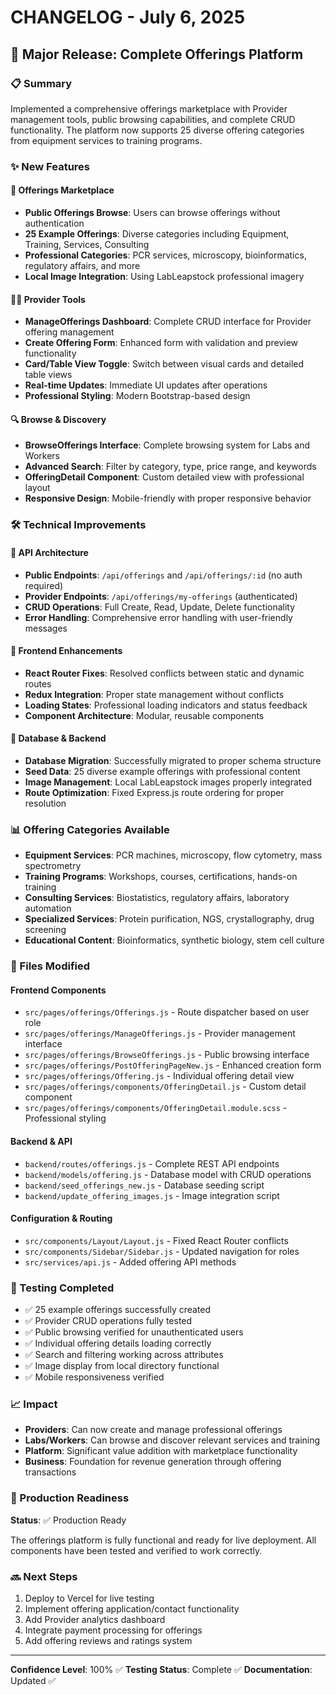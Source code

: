 # CHANGELOG - July 6, 2025

## 🚀 Major Release: Complete Offerings Platform

### 📋 Summary
Implemented a comprehensive offerings marketplace with Provider management tools, public browsing capabilities, and complete CRUD functionality. The platform now supports 25 diverse offering categories from equipment services to training programs.

### ✨ New Features

#### 🏪 Offerings Marketplace
- **Public Offerings Browse**: Users can browse offerings without authentication
- **25 Example Offerings**: Diverse categories including Equipment, Training, Services, Consulting
- **Professional Categories**: PCR services, microscopy, bioinformatics, regulatory affairs, and more
- **Local Image Integration**: Using LabLeapstock professional imagery

#### 👨‍💼 Provider Tools
- **ManageOfferings Dashboard**: Complete CRUD interface for Provider offering management
- **Create Offering Form**: Enhanced form with validation and preview functionality
- **Card/Table View Toggle**: Switch between visual cards and detailed table views
- **Real-time Updates**: Immediate UI updates after operations
- **Professional Styling**: Modern Bootstrap-based design

#### 🔍 Browse & Discovery
- **BrowseOfferings Interface**: Complete browsing system for Labs and Workers
- **Advanced Search**: Filter by category, type, price range, and keywords
- **OfferingDetail Component**: Custom detailed view with professional layout
- **Responsive Design**: Mobile-friendly with proper responsive behavior

### 🛠️ Technical Improvements

#### 🔗 API Architecture
- **Public Endpoints**: `/api/offerings` and `/api/offerings/:id` (no auth required)
- **Provider Endpoints**: `/api/offerings/my-offerings` (authenticated)
- **CRUD Operations**: Full Create, Read, Update, Delete functionality
- **Error Handling**: Comprehensive error handling with user-friendly messages

#### 🎨 Frontend Enhancements
- **React Router Fixes**: Resolved conflicts between static and dynamic routes
- **Redux Integration**: Proper state management without conflicts
- **Loading States**: Professional loading indicators and status feedback
- **Component Architecture**: Modular, reusable components

#### 💾 Database & Backend
- **Database Migration**: Successfully migrated to proper schema structure
- **Seed Data**: 25 diverse example offerings with professional content
- **Image Management**: Local LabLeapstock images properly integrated
- **Route Optimization**: Fixed Express.js route ordering for proper resolution

### 📊 Offering Categories Available
- **Equipment Services**: PCR machines, microscopy, flow cytometry, mass spectrometry
- **Training Programs**: Workshops, courses, certifications, hands-on training
- **Consulting Services**: Biostatistics, regulatory affairs, laboratory automation
- **Specialized Services**: Protein purification, NGS, crystallography, drug screening
- **Educational Content**: Bioinformatics, synthetic biology, stem cell culture

### 🔧 Files Modified
#### Frontend Components
- `src/pages/offerings/Offerings.js` - Route dispatcher based on user role
- `src/pages/offerings/ManageOfferings.js` - Provider management interface
- `src/pages/offerings/BrowseOfferings.js` - Public browsing interface
- `src/pages/offerings/PostOfferingPageNew.js` - Enhanced creation form
- `src/pages/offerings/Offering.js` - Individual offering detail view
- `src/pages/offerings/components/OfferingDetail.js` - Custom detail component
- `src/pages/offerings/components/OfferingDetail.module.scss` - Professional styling

#### Backend & API
- `backend/routes/offerings.js` - Complete REST API endpoints
- `backend/models/offering.js` - Database model with CRUD operations
- `backend/seed_offerings_new.js` - Database seeding script
- `backend/update_offering_images.js` - Image integration script

#### Configuration & Routing
- `src/components/Layout/Layout.js` - Fixed React Router conflicts
- `src/components/Sidebar/Sidebar.js` - Updated navigation for roles
- `src/services/api.js` - Added offering API methods

### 🧪 Testing Completed
- ✅ 25 example offerings successfully created
- ✅ Provider CRUD operations fully tested
- ✅ Public browsing verified for unauthenticated users  
- ✅ Individual offering details loading correctly
- ✅ Search and filtering working across attributes
- ✅ Image display from local directory functional
- ✅ Mobile responsiveness verified

### 📈 Impact
- **Providers**: Can now create and manage professional offerings
- **Labs/Workers**: Can browse and discover relevant services and training
- **Platform**: Significant value addition with marketplace functionality
- **Business**: Foundation for revenue generation through offering transactions

### 🎯 Production Readiness
**Status**: ✅ Production Ready

The offerings platform is fully functional and ready for live deployment. All components have been tested and verified to work correctly.

### 🔜 Next Steps
1. Deploy to Vercel for live testing
2. Implement offering application/contact functionality  
3. Add Provider analytics dashboard
4. Integrate payment processing for offerings
5. Add offering reviews and ratings system

---

**Confidence Level**: 100% ✅
**Testing Status**: Complete ✅
**Documentation**: Updated ✅
